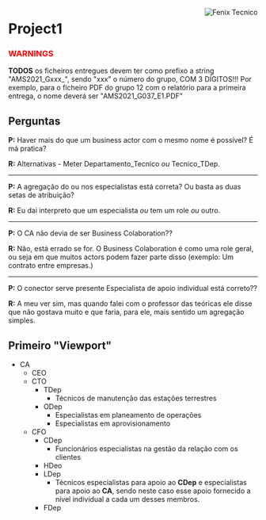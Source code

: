 <a href="http://fenix.tecnico.ulisboa.pt"><img align="right" src="https://fenix.tecnico.ulisboa.pt/api/bennu-portal/configuration/logo" alt="Fenix Tecnico"></a>

# Project1

### <span style="color:red">WARNINGS</span>

**TODOS** os ficheiros entregues devem ter como prefixo a string "AMS2021_Gxxx_", sendo "xxx" o número do grupo, COM 3 DÍGITOS!!! Por exemplo, para o ficheiro PDF do grupo 12 com o relatório para a primeira entrega, o nome deverá ser "AMS2021_G037_E1.PDF"

## Perguntas

**P:** Haver mais do que um business actor com o mesmo nome é possível? É má pratica? 

**R:** Alternativas - Meter Departamento_Tecnico *ou* Tecnico_TDep.

----

**P:** A agregação do ou nos especialistas está correta? Ou basta as duas setas de atribuição?

**R:** Eu dai interpreto que um especialista *ou* tem um role *ou* outro.

-----

**P:** O CA não devia de ser Business Colaboration??

**R:** Não, está errado se for. O Business Colaboration é como uma role geral, ou seja em que muitos actors podem fazer parte disso (exemplo: Um contrato entre empresas.)

----

**P:** O conector serve presente Especialista de apoio individual está correto??

**R:** A meu ver sim, mas quando falei com o professor das teóricas ele disse que não gostava muito e que faria, para ele, mais sentido um agregação simples.

## Primeiro "Viewport"

* CA
  * CEO
  * CTO
    * TDep
      * Técnicos de manutenção das estações terrestres
    * ODep
      * Especialistas em planeamento de operações
      * Especialistas em aprovisionamento
  * CFO
    * CDep
      * Funcionários especialistas na gestão da relação com os clientes
    * HDeo
    * LDep
      * Técnicos especialistas para apoio ao **CDep** e especialistas para apoio ao **CA**, sendo neste caso esse apoio fornecido a nível individual a cada um desses membros.
    * FDep